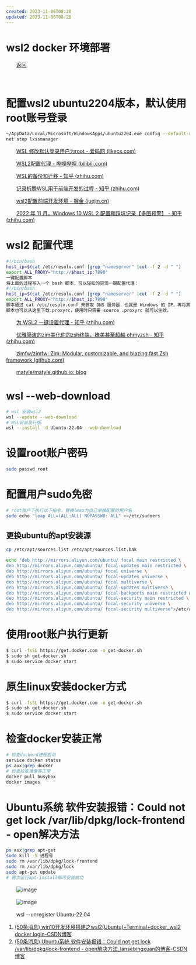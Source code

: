 ```yaml
---
created: 2023-11-06T08:20
updated: 2023-11-06T08:20
---
```

# wsl2 docker 环境部署

　　[返回](siyuan://blocks/20230704220020-mlenixa)

　　‍

# 配置wsl2 ubuntu2204版本，默认使用root账号登录

```bash
~/AppData/Local/Microsoft/WindowsApps/ubuntu2204.exe config --default-user root
net stop lxssmanager
```

　　[WSL 修改默认登录用户为root - 爱码网 (likecs.com)](https://www.likecs.com/show-308427680.html)

　　[WSL2配置代理 - 哔哩哔哩 (bilibili.com)](https://www.bilibili.com/read/cv22203257/)

　　[WSL的备份和迁移 - 知乎 (zhihu.com)](https://zhuanlan.zhihu.com/p/622706723)

　　[记录折腾WSL用于前端开发的过程 - 知乎 (zhihu.com)](https://zhuanlan.zhihu.com/p/357041079)

　　[wsl2配置前端开发环境 - 掘金 (juejin.cn)](https://juejin.cn/post/7164656035217539102)

　　[2022 年 11 月，Windows 10 WSL 2 配置和踩坑记录【多图预警】 - 知乎 (zhihu.com)](https://zhuanlan.zhihu.com/p/583002945?utm_id=0&wd=&eqid=dfda4f13000f82bb0000000364716425)

# wsl2 配置代理

```bash
#!/bin/bash
host_ip=$(cat /etc/resolv.conf |grep "nameserver" |cut -f 2 -d " ")
export ALL_PROXY="http://$host_ip:7890"
一键配置脚本
将上面的过程写入一个 bash 脚本，可以轻松的实现一键配置代理：
#!/bin/bash
host_ip=$(cat /etc/resolv.conf |grep "nameserver" |cut -f 2 -d " ")
export ALL_PROXY="http://$host_ip:7890"
脚本通过 cat /etc/resolv.conf 来获取 DNS 服务器，也就是 Windows 的 IP，再将其中的 IP 部分截取出来，加上代理客户端的端口（我的是 7890，可以根据自己实际情况修改），使用 export 写入环境变量中。
脚本也可以从这里下载.proxyrc，使用时只需要 source .proxyrc 就可以生效。
```

　　[为 WSL2 一键设置代理 - 知乎 (zhihu.com)](https://zhuanlan.zhihu.com/p/153124468)

　　[优雅简洁的zim美化你的zsh终端，媲美甚至超越 ohmyzsh - 知乎 (zhihu.com)](https://zhuanlan.zhihu.com/p/563433955)

　　[zimfw/zimfw: Zim: Modular, customizable, and blazing fast Zsh framework (github.com)](https://github.com/zimfw/zimfw#uninstalling)

　　[matyle/matyle.github.io: blog](https://github.com/matyle/matyle.github.io)

# wsl --web-download

```bash
# wsl 安装wsl2
wsl --update --web-download
# WSL安装发行版
wsl --install -d Ubuntu-22.04 --web-download
```

# 设置root账户密码

```bash
sudo passwd root
```

# 配置用户sudo免密

```bash
# root账户下执行以下指令，替换leap为自己单独配置的用户名
sudo echo "leap ALL=(ALL:ALL) NOPASSWD: ALL" >>/etc/sudoers
```

## 更换ubuntu的apt安装源

```bash
cp /etc/apt/sources.list /etc/apt/sources.list.bak
 
echo "deb http://mirrors.aliyun.com/ubuntu/ focal main restricted \
deb http://mirrors.aliyun.com/ubuntu/ focal-updates main restricted \
deb http://mirrors.aliyun.com/ubuntu/ focal universe \
deb http://mirrors.aliyun.com/ubuntu/ focal-updates universe \
deb http://mirrors.aliyun.com/ubuntu/ focal multiverse \
deb http://mirrors.aliyun.com/ubuntu/ focal-updates multiverse \
deb http://mirrors.aliyun.com/ubuntu/ focal-backports main restricted universe multiverse \
deb http://mirrors.aliyun.com/ubuntu/ focal-security main restricted \
deb http://mirrors.aliyun.com/ubuntu/ focal-security universe \
deb http://mirrors.aliyun.com/ubuntu/ focal-security multiverse">/etc/apt/sources.list
```

# 使用root账户执行更新

```bash
$ curl -fsSL https://get.docker.com -o get-docker.sh
$ sudo sh get-docker.sh
$ sudo service docker start
```

# 原生linux安装docker方式

```bash
$ curl -fsSL https://get.docker.com -o get-docker.sh
$ sudo sh get-docker.sh
$ sudo service docker start
```

# 检查docker安装正常

```bash
# 检查dockerd进程启动
service docker status
ps aux|grep docker
# 检查拉取镜像等正常
docker pull busybox
docker images
```

# Ubuntu系统 软件安装报错：Could not get lock /var/lib/dpkg/lock-frontend - open解决方法

```bash
ps aux|grep apt-get
sudo kill -9 进程号
sudo rm /var/lib/dpkg/lock-frontend
sudo rm /var/lib/dpkg/lock
sudo apt-get update
# 再次运行apt-install即可安装成功
```

　　​![image](image-20230705092723-qsy38nn.png)​

　　​![image](image-20230705092729-nhwadz9.png)​

　　wsl --unregister Ubuntu-22.04

1. [(50条消息) win10开发环境搭建之wsl2(Ubuntu)+Terminal+docker_wsl2 docker login-CSDN博客](https://blog.csdn.net/mp9105/article/details/123436429)
2. [(50条消息) Ubuntu系统 软件安装报错：Could not get lock /var/lib/dpkg/lock-frontend - open解决方法_lansebingxuan的博客-CSDN博客](https://blog.csdn.net/lansebingxuan/article/details/127084441)
